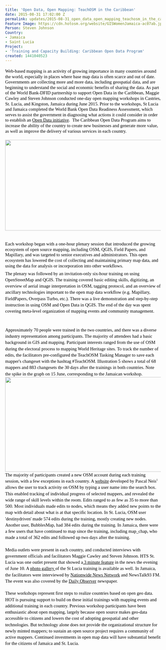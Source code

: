```yaml
---
title: 'Open Data, Open Mapping: TeachOSM in the Caribbean'
date: 2015-08-31 17:02:00 Z
permalink: updates/2015-08-31_open_data_open_mapping_teachosm_in_the_caribbean
Feature Image: https://cdn.hotosm.org/website/GISWomenJamaica-ac07ab.jpg
Person: Steven Johnson
Country:
- Jamaica
- Saint Lucia
Project:
- 'Training and Capacity Building: Caribbean Open Data Program'
created: 1441040523
---
```


<p style="line-height: 1.2; margin-top: 14pt; margin-bottom: 4pt;" dir="ltr"><span style="font-size: 14.666666666666666px; font-family: Muli; color: #000000; background-color: #ffffff; font-weight: 400; font-style: normal; font-variant: normal; text-decoration: none; vertical-align: baseline; white-space: pre-wrap;">Web-based mapping is an activity of growing importance in many countries around the world, </span><span style="font-size: 14.666666666666666px; font-family: Muli; color: #000000; background-color: transparent; font-weight: 400; font-style: normal; font-variant: normal; text-decoration: none; vertical-align: baseline; white-space: pre-wrap;">especially in places where base map data is often scarce and out of date. </span><span style="font-size: 14.666666666666666px; font-family: Muli; color: #000000; background-color: #ffffff; font-weight: 400; font-style: normal; font-variant: normal; text-decoration: none; vertical-align: baseline; white-space: pre-wrap;">Governments are collecting more and more data, including geospatial data, and are beginning to understand the social and economic benefits of sharing the data. As part of the World Bank-DFID partnership to support Open Data in the Caribbean, Maggie Cawley and Steven Johnson conducted one-day open mapping workshops in Castries, St. Lucia, and Kingston, Jamaica during June 2015. Prior to the workshops, St Lucia and Jamaica completed the World Bank Open Data Readiness Assessment, which serves to assist the government in diagnosing what actions it could consider in order to establish an </span><a style="text-decoration: none;" href="http://opendatatoolkit.worldbank.org/en/index.html"><span style="font-size: 14.666666666666666px; font-family: Muli; color: #000000; background-color: #ffffff; font-weight: 400; font-style: normal; font-variant: normal; text-decoration: underline; vertical-align: baseline; white-space: pre-wrap;">Open Data initiative</span></a><span style="font-size: 14.666666666666666px; font-family: Muli; color: #000000; background-color: #ffffff; font-weight: 400; font-style: normal; font-variant: normal; text-decoration: none; vertical-align: baseline; white-space: pre-wrap;">. &nbsp;The Caribbean Open Data Program aims to increase the ability of the country to create new businesses and generate more value, as well as improve the delivery of various services in each country.</span><strong id="docs-internal-guid-c9f5558a-84ad-6fd3-5214-bb445025cc97" style="font-weight: normal;"></strong><strong id="docs-internal-guid-c9f5558a-84ad-e299-392e-e9bc2fe682c4" style="font-weight: normal;"></strong><br><strong style="font-weight: normal;"></strong></p><p style="line-height: 1.2; margin-top: 14pt; margin-bottom: 4pt;" dir="ltr"><img style="border: none; transform: rotate(0.00rad); -webkit-transform: rotate(0.00rad);" src="https://lh6.googleusercontent.com/IMQWBxYZ_PMvL-Tzx2sXIxoPl-JcpB55l4zl8c1273En_FbmfBShpO5Y-4j_ztOCFfGhNGZyNgCuAz4Er8qVEzh7OWJ4ecgw6BIPgq6wHUbGo99FRCURuJKZ-yHWzKvXKOkzV_3c" alt="" height="293px;" width="538px;"></p><p style="line-height: 1.2; margin-top: 14pt; margin-bottom: 4pt;" dir="ltr"><strong id="docs-internal-guid-c9f5558a-84b0-c494-d829-5708fed0e8dc" style="font-weight: normal;"><br></strong><span style="font-size: 14.666666666666666px; font-family: Muli; color: #000000; background-color: #ffffff; font-weight: 400; font-style: normal; font-variant: normal; text-decoration: none; vertical-align: baseline; white-space: pre-wrap;">Each workshop began with a one-hour plenary session that introduced the growing ecosystem of open source mapping, including OSM, QGIS, Field Papers, and Mapillary, and was targeted to senior executives and administrators. This open ecosystem has lowered the cost of collecting and maintaining primary map data, and using the data for analysis or incorporation into other workflows. </span><strong style="font-weight: normal;"><br></strong></p><p style="line-height: 1.38; margin-top: 0pt; margin-bottom: 0pt;" dir="ltr"><span style="font-size: 14.666666666666666px; font-family: Muli; color: #000000; background-color: #ffffff; font-weight: 400; font-style: normal; font-variant: normal; text-decoration: none; vertical-align: baseline; white-space: pre-wrap;">The plenary was followed by an invitation-only six-hour training on using OpenStreetMap and QGIS. The training covered basic editing skills, digitizing, an overview of aerial image interpretation in OSM, tagging protocol, and an overview of ancillary technologies important to the open map data workflow (e.g. Mapillary, FieldPapers, Overpass Turbo, etc.). There was a live demonstration and step-by-step instruction in using OSM and Open Data in QGIS. The end of the day was spent covering meta-level organization of mapping events and community management. </span></p><p style="line-height: 1.2; margin-top: 14pt; margin-bottom: 4pt;" dir="ltr"><strong style="font-weight: normal;">&nbsp;</strong></p><p style="line-height: 1.38; margin-top: 0pt; margin-bottom: 0pt;" dir="ltr"><span style="font-size: 14.666666666666666px; font-family: Muli; color: #000000; background-color: #ffffff; font-weight: 400; font-style: normal; font-variant: normal; text-decoration: none; vertical-align: baseline; white-space: pre-wrap;">Approximately 70 people were trained in the two countries, and there was a diverse industry representation among participants. The majority of attendees had a basic background in GIS and mapping. Participant interests ranged from the use of OSM during the electoral process to mapping World Heritage sites. To track the number of edits, the facilitators pre-configured the TeachOSM Tasking Manager to save each mapper's changeset with the hashtag #TeachOSM. Illustration 5 shows a total of 68 mappers and 883 changesets the 30 days after the trainings in both countries. Note the spike in the graph on 15 June, corresponding to the Jamaican workshop.</span><strong style="font-weight: normal;"></strong></p><p style="line-height: 1.38; margin-top: 0pt; margin-bottom: 0pt;" dir="ltr"><img style="border: none; transform: rotate(0.00rad); -webkit-transform: rotate(0.00rad);" src="https://lh5.googleusercontent.com/LnNUR8E2PY75BXWyPgT3Pl-MzzzSsaSG6UFf9dB6irk5EbCCbxC6m6X0z5BpllP5DHP7YeCWa9DjVg-vL2pjbakNsIwLvDZCtVojqrHeKo6PYpUg_yuctV-9oprEhCjS-qAb_oQ" alt="" height="306px;" width="587px;"></p><p style="line-height: 1.38; margin-top: 0pt; margin-bottom: 0pt;" dir="ltr"><span style="font-size: 14.666666666666666px; font-family: Muli; color: #000000; background-color: transparent; font-weight: 400; font-style: normal; font-variant: normal; text-decoration: none; vertical-align: baseline; white-space: pre-wrap;">The majority of participants created a new OSM account during each training session, with a few exceptions in each country. A </span><a style="text-decoration: none;" href="http://hdyc.neis-one.org/"><span style="font-size: 14.666666666666666px; font-family: Muli; color: #000000; background-color: transparent; font-weight: 400; font-style: normal; font-variant: normal; text-decoration: underline; vertical-align: baseline; white-space: pre-wrap;">website</span></a><span style="font-size: 14.666666666666666px; font-family: Muli; color: #000000; background-color: transparent; font-weight: 400; font-style: normal; font-variant: normal; text-decoration: none; vertical-align: baseline; white-space: pre-wrap;"> developed by Pascal Neis</span><span style="font-size: 8.799999999999999px; font-family: Muli; color: #000000; background-color: transparent; font-weight: 400; font-style: normal; font-variant: normal; text-decoration: none; vertical-align: super; white-space: pre-wrap;">1</span><span style="font-size: 14.666666666666666px; font-family: Muli; color: #000000; background-color: transparent; font-weight: 400; font-style: normal; font-variant: normal; text-decoration: none; vertical-align: baseline; white-space: pre-wrap;"> allows the user to track activity on OSM by typing a user name into the search box. This enabled tracking of individual progress of selected mappers, and revealed the wide range of skill levels within the room. Edits ranged to as few as 35 to more than 500. </span><span style="font-size: 14.666666666666666px; font-family: Muli; color: #000000; background-color: #ffffff; font-weight: 400; font-style: normal; font-variant: normal; text-decoration: none; vertical-align: baseline; white-space: pre-wrap;">Most individuals made edits to nodes, which means they added new points to the map with detail about what is at that specific location. In St. Lucia, OSM user 'destinydriven' made 574 edits during the training, mostly creating new nodes. Another user, BubblesMap, had 384 edits during the training. In Jamaica, t</span><span style="font-size: 14.666666666666666px; font-family: Muli; color: #000000; background-color: transparent; font-weight: 400; font-style: normal; font-variant: normal; text-decoration: none; vertical-align: baseline; white-space: pre-wrap;">here were a few users that have continued to map since the training, including map_chap, who made a total of 362 edits and followed up two days after the training. </span></p><p style="line-height: 1.38; margin-top: 0pt; margin-bottom: 0pt;" dir="ltr">&nbsp;</p><p style="line-height: 1.38; margin-top: 0pt; margin-bottom: 0pt;" dir="ltr"><span style="font-size: 14.666666666666666px; font-family: Muli; color: #000000; background-color: #ffffff; font-weight: 400; font-style: normal; font-variant: normal; text-decoration: none; vertical-align: baseline; white-space: pre-wrap;">Media outlets were present in each country, and conducted interviews with government officials and facilitators Maggie Cawley and Steven Johnson. HTS St. Lucia was one outlet present that showed a</span><a style="text-decoration: none;" href="http://htsstlucia.org/the-advancing-of-the-open-data-era/"><span style="font-size: 14.666666666666666px; font-family: Muli; color: #000000; background-color: #ffffff; font-weight: 400; font-style: normal; font-variant: normal; text-decoration: underline; vertical-align: baseline; white-space: pre-wrap;"> 3 minute feature</span></a><span style="font-size: 14.666666666666666px; font-family: Muli; color: #000000; background-color: #ffffff; font-weight: 400; font-style: normal; font-variant: normal; text-decoration: none; vertical-align: baseline; white-space: pre-wrap;"> in the news the evening of June 10. A </span><a style="text-decoration: none;" href="http://www.caribbean.gallery/Events/Open-Data-Saint-Lucia-OpenStre/"><span style="font-size: 14.666666666666666px; font-family: Muli; color: #000000; background-color: #ffffff; font-weight: 400; font-style: normal; font-variant: normal; text-decoration: underline; vertical-align: baseline; white-space: pre-wrap;">photo gallery </span></a><span style="font-size: 14.666666666666666px; font-family: Muli; color: #000000; background-color: #ffffff; font-weight: 400; font-style: normal; font-variant: normal; text-decoration: none; vertical-align: baseline; white-space: pre-wrap;">of the St Lucia training is available as well.</span><span style="font-size: 8.799999999999999px; font-family: Muli; color: #000000; background-color: transparent; font-weight: 400; font-style: normal; font-variant: normal; text-decoration: none; vertical-align: super; white-space: pre-wrap;"> &nbsp;</span><span style="font-size: 14.666666666666666px; font-family: Muli; color: #000000; background-color: #ffffff; font-weight: 400; font-style: normal; font-variant: normal; text-decoration: none; vertical-align: baseline; white-space: pre-wrap;">In Jamaica, the facilitators were interviewed by </span><a style="text-decoration: none;" href="https://twitter.com/Nationwideradio/status/613092666641756160"><span style="font-size: 14.666666666666666px; font-family: Muli; color: #000000; background-color: #ffffff; font-weight: 400; font-style: normal; font-variant: normal; text-decoration: underline; vertical-align: baseline; white-space: pre-wrap;">Nationwide News Network</span></a><span style="font-size: 14.666666666666666px; font-family: Muli; color: #000000; background-color: #ffffff; font-weight: 400; font-style: normal; font-variant: normal; text-decoration: none; vertical-align: baseline; white-space: pre-wrap;"> and NewsTalk93 FM. The event was also covered by the </span><a style="text-decoration: none;" href="http://www.jamaicaobserver.com/news/Open-data-offers-prospects-for-wealth-creation---Robinson_19143983"><span style="font-size: 14.666666666666666px; font-family: Muli; color: #000000; background-color: #ffffff; font-weight: 400; font-style: normal; font-variant: normal; text-decoration: underline; vertical-align: baseline; white-space: pre-wrap;">Daily Observer</span></a><span style="font-size: 14.666666666666666px; font-family: Muli; color: #000000; background-color: #ffffff; font-weight: 400; font-style: normal; font-variant: normal; text-decoration: none; vertical-align: baseline; white-space: pre-wrap;"> newspaper.</span></p><p style="line-height: 1.38; margin-top: 0pt; margin-bottom: 0pt;" dir="ltr">&nbsp;</p><p style="line-height: 1.38; margin-top: 0pt; margin-bottom: 0pt;" dir="ltr"><strong id="docs-internal-guid-c9f5558a-84ac-bb23-eaaa-52a99afb2d48" style="font-weight: normal;"><span style="font-size: 14.666666666666666px; font-family: Muli; color: #000000; background-color: #ffffff; font-weight: 400; font-style: normal; font-variant: normal; text-decoration: none; vertical-align: baseline; white-space: pre-wrap;">These workshops represent first steps to realize countries based on open geo data. </span><span style="font-size: 14.666666666666666px; font-family: Muli; color: #000000; background-color: transparent; font-weight: 400; font-style: normal; font-variant: normal; text-decoration: none; vertical-align: baseline; white-space: pre-wrap;">HOT is pursuing support to build on these initial trainings with mapping events and additional training in each country. Previous workshop participants have been enthusiastic about open mapping, largely because open source makes geo-data accessible to citizens and lowers the cost of adopting geospatial and other technologies. But technology alone does not provide the organizational structure for newly minted mappers; to sustain an open source project requires a community of active mappers. Continued investments in open map data will have substantial benefit for the citizens of Jamaica and St. Lucia. </span></strong></p><p style="line-height: 1.2; margin-top: 14pt; margin-bottom: 4pt;" dir="ltr">&nbsp;</p><p>&nbsp;</p>
